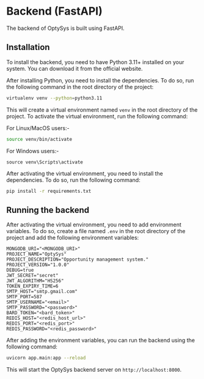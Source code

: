 # Backend (FastAPI)

The backend of OptySys is built using FastAPI.

## Installation

To install the backend, you need to have Python 3.11+ installed on your system. You can download it from the official website.

After installing Python, you need to install the dependencies. To do so, run the following command in the root directory of the project:

```bash
virtualenv venv --python=python3.11
```

This will create a virtual environment named `venv` in the root directory of the project. To activate the virtual environment, run the following command:

For Linux/MacOS users:-

```bash
source venv/bin/activate
```

For Windows users:-

```shell
source venv\Scripts\activate
```

After activating the virtual environment, you need to install the dependencies. To do so, run the following command:

```bash
pip install -r requirements.txt
```

## Running the backend

After activating the virtual environment, you need to add environment variables. To do so, create a file named `.env` in the root directory of the project and add the following environment variables:

```env
MONGODB_URI="<MONGODB_URI>"
PROJECT_NAME="OptySys"
PROJECT_DESCRIPTION="Opportunity management system."
PROJECT_VERSION="1.0.0"
DEBUG=true
JWT_SECRET="secret"
JWT_ALGORITHM="HS256"
TOKEN_EXPIRY_TIME=6
SMTP_HOST="smtp.gmail.com"
SMTP_PORT=587
SMTP_USERNAME="<email>"
SMTP_PASSWORD="<password>"
BARD_TOKEN="<bard_token>"
REDIS_HOST="<redis_host_url>"
REDIS_PORT="<redis_port>"
REDIS_PASSWORD="<redis_password>"
```

After adding the environment variables, you can run the backend using the following command:

```bash
uvicorn app.main:app --reload
```

This will start the OptySys backend server on `http://localhost:8000`.

